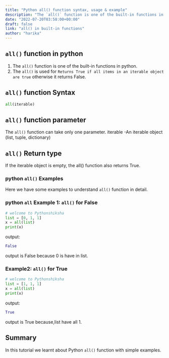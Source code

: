```yaml
---
title: "Python all() function syntax, usage & example"
description: "The `all()` function is one of the built-in functions in python"
date: "2022-07-20T03:58:00+00:00"
draft: false
link: "all() in built-in functions"
author: "harika"
---
```


## `all()` function in python

1. The `all()` function is one of the built-in functions in python.
2. The `all()` is used for `Returns True if all items in an iterable object 
   are true` otherwise it returns False.

## `all()` function Syntax

```python
all(iterable)
```

## `all()` function parameter

The `all()` function can take only one parameter.
iterable -An iterable object (list, tuple, dictionary)

## `all()` Return type

If the iterable object is empty, the all() function also returns True.

### python `all()` Examples

Here we have some examples to understand `all()` function in detail.

### python `all` Example 1: `all()` for False 

```python
# welcome to Pythonshiksha
list = [0, 1, 1]
x = all(list)
print(x)
```
output:

```python
False
```
output is False because 0 is have in list.

### Example2: `all()` for True

```python
# welcome to Pythonshiksha
list = [1, 1, 1]
x = all(list)
print(x)
```
output:

```python
True
```
output is True because,list have all 1.

## Summary

In this tutorial we learnt about Python `all()` function with simple examples.





